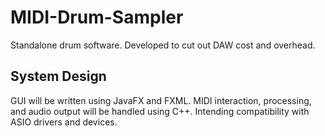 # MIDI-Drum-Sampler
Standalone drum software. Developed to cut out DAW cost and overhead.

## System Design
GUI will be written using JavaFX and FXML.
MIDI interaction, processing, and audio output will be handled using C++.
Intending compatibility with ASIO drivers and devices.
